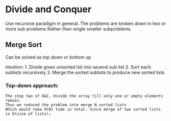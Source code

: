 # Divide and Conquer

Use recursive paradigm in general.
The problems are broken down in two or more sub problems
Rather than single smaller subproblems


## Merge Sort
Can be solved as top down or bottom up

Intuition:
    1. Divide given unsorted list into several sub list
    2. Sort each sublists recursively
    3. Merge the sorted sublists to produce new sorted lists

### Top-down approach:
    The step two of D&C, divide the array till only one or empty elements remain.
    Thus we reduced the problem into merge N sorted lists
    Which would take O(N) time in total. Since merge of two sorted lists is O(size of lists);

    



